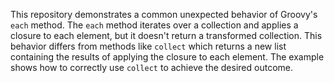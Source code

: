 This repository demonstrates a common unexpected behavior of Groovy's `each` method. The `each` method iterates over a collection and applies a closure to each element, but it doesn't return a transformed collection. This behavior differs from methods like `collect` which returns a new list containing the results of applying the closure to each element.  The example shows how to correctly use `collect` to achieve the desired outcome.